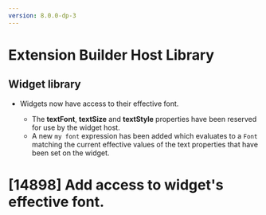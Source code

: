 ```yaml
---
version: 8.0.0-dp-3
---
```

# Extension Builder Host Library

## Widget library

* Widgets now have access to their effective font.

  * The **textFont**, **textSize** and **textStyle** properties have
    been reserved for use by the widget host.
  * A new `my font` expression has been added which evaluates to a
    `Font` matching the current effective values of the text
    properties that have been set on the widget.

# [14898] Add access to widget's effective font.
